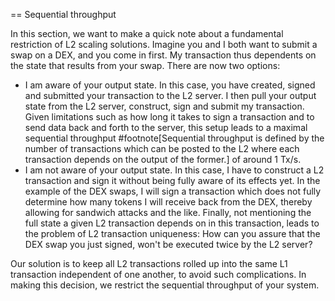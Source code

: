 == Sequential throughput

In this section, we want to make a quick note about a fundamental restriction of L2 scaling solutions. Imagine you and I both want to submit a swap on a DEX, and you come in first. My transaction thus dependents on the state that results from your swap. There are now two options:
+ I am aware of your output state. In this case, you have created, signed and submitted your transaction to the L2 server. I then pull your output state from the L2 server, construct, sign and submit my transaction. Given limitations such as how long it takes to sign a transaction and to send data back and forth to the server, this setup leads to a maximal sequential throughput #footnote[Sequential throughput is defined by the number of transactions which can be posted to the L2 where each transaction depends on the output of the former.] of around 1 Tx/s.
+ I am not aware of your output state. In this case, I have to construct a L2 transaction and sign it without being fully aware of its effects yet. In the example of the DEX swaps, I will sign a transaction which does not fully determine how many tokens I will receive back from the DEX, thereby allowing for sandwich attacks and the like. Finally, not mentioning the full state a given L2 transaction depends on in this transaction, leads to the problem of L2 transaction uniqueness: How can you assure that the DEX swap you just signed, won't be executed twice by the L2 server?

Our solution is to keep all L2 transactions rolled up into the same L1 transaction independent of one another, to avoid such complications. In making this decision, we restrict the sequential throughput of your system.



